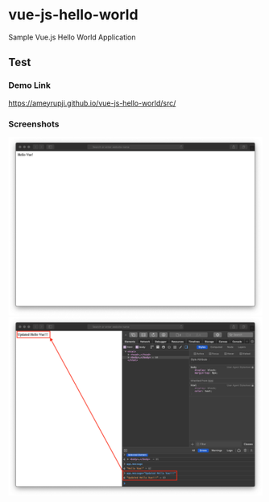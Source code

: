 # vue-js-hello-world

Sample Vue.js Hello World Application

## Test

### Demo Link

https://ameyrupji.github.io/vue-js-hello-world/src/

### Screenshots
![safari-hello-world-message](/images/safari-hello-world-message.png)
![safari-updated-hello-world-message](/images/safari-updated-hello-world-message.png)
